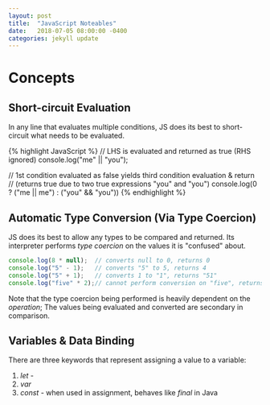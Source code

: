 ```yaml
---
layout: post
title:  "JavaScript Noteables"
date:   2018-07-05 08:00:00 -0400
categories: jekyll update
---
```


# Concepts

## Short-circuit Evaluation
In any line that evaluates multiple conditions, JS does its best to short-
circuit what needs to be evaluated.

{% highlight JavaScript %}
// LHS is evaluated and returned as true (RHS ignored)
console.log("me" || "you");

// 1st condition evaluated as false yields third condition evaluation & return
// (returns true due to two true expressions "you" and "you")
console.log(0 ? ("me || me") : ("you" && "you"))
{% endhighlight %}

## Automatic Type Conversion (Via Type Coercion)
JS does its best to allow any types to be compared and returned. Its interpreter
performs _type coercion_ on the values it is "confused" about.

```JavaScript
console.log(8 * null);  // converts null to 0, returns 0
console.log("5" - 1);   // converts "5" to 5, returns 4
console.log("5" + 1);   // converts 1 to "1", returns "51"
console.log("five" * 2);// cannot perform conversion on "five", returns NaN
```

Note that the type coercion being performed is heavily dependent on the
_operation_; The values being evaluated and converted are secondary in
comparison.

## Variables & Data Binding
There are three keywords that represent assigning a value to a variable:
1. _let_ -
2. _var_
3. _const_ - when used in assignment, behaves like _final_ in Java

